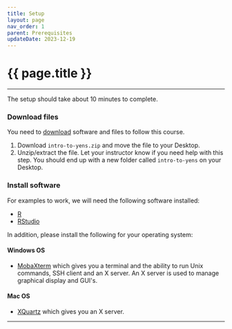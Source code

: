 ```yaml
---
title: Setup 
layout: page
nav_order: 1
parent: Prerequisites
updateDate: 2023-12-19
---
```


# {{ page.title }}
---

The setup should take about 10 minutes to complete.

### Download files
You need to <a href="https://drive.google.com/file/d/1rhW5gJKK59oPo99S6aR0ltipbz9rBmZS/view?usp=drive_link" target="_blank">download</a>
software and files to follow this course.

1. Download `intro-to-yens.zip` and move the file to your Desktop.
2. Unzip/extract the file. Let your instructor know if you need help with this step. You should end up with a new folder
called `intro-to-yens` on your Desktop.

### Install software
For examples to work, we will need the following software installed:
- <a href="https://www.r-project.org/" target="_blank">R</a>
- <a href="https://www.rstudio.com/products/rstudio/download/" target="_blank">RStudio</a>

In addition, please install the following for your operating system:
#### Windows OS
- <a href="https://mobaxterm.mobatek.net/" target="_blank">MobaXterm</a> which gives you a terminal and the ability to run Unix commands, SSH client and an X server. An X server is used to manage graphical display and GUI's.

#### Mac OS
- <a href="https://www.xquartz.org/" target="_blank">XQuartz</a> which gives you an X server.

---
